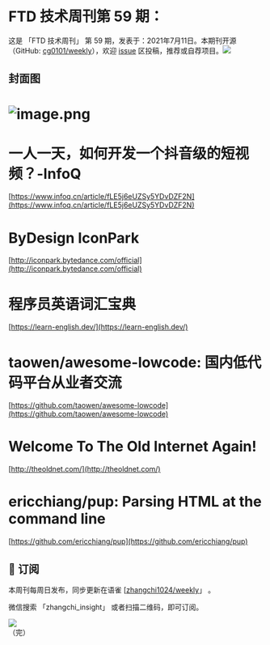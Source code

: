 # FTD 技术周刊第 59 期：
这是 「FTD 技术周刊」 第 59 期，发表于：2021年7月11日。本期刊开源（GitHub: [cg0101/weekly](https://github.com/cg0101/weekly)），欢迎 [issue](https://github.com/cg0101/weekly/issues) 区投稿，推荐或自荐项目。![](https://visitor-badge.glitch.me/badge?page_id=cg0101.weekly) <a href="https://www.linkedin.com/in/%E9%A9%B0-%E5%BC%A0-60669710a/">
        </a>
## 封面图


# ![image.png](https://cdn.nlark.com/yuque/0/2020/png/132503/1605580621750-b14a5fd8-a47d-439b-8fcc-f3a11a6d8db2.png#height=719&id=TwF8k&margin=%5Bobject%20Object%5D&name=image.png&originHeight=719&originWidth=1080&originalType=binary&size=1645088&status=done&style=none&width=1080)
# 一人一天，如何开发一个抖音级的短视频？-InfoQ
[https://www.infoq.cn/article/fLE5j6eUZSy5YDvDZF2N](https://www.infoq.cn/article/fLE5j6eUZSy5YDvDZF2N)
# ByDesign IconPark
[http://iconpark.bytedance.com/official](http://iconpark.bytedance.com/official)
# 程序员英语词汇宝典
[https://learn-english.dev/](https://learn-english.dev/)
# taowen/awesome-lowcode: 国内低代码平台从业者交流
[https://github.com/taowen/awesome-lowcode](https://github.com/taowen/awesome-lowcode)
# Welcome To The Old Internet Again!
[http://theoldnet.com/](http://theoldnet.com/)
# ericchiang/pup: Parsing HTML at the command line
[https://github.com/ericchiang/pup](https://github.com/ericchiang/pup)



## 📅 订阅
本周刊每周日发布，同步更新在语雀 [[zhangchi1024/weekly](https://www.yuque.com/zhangchi1024/weekly)」 。


微信搜索 「zhangchi_insight」 或者扫描二维码，即可订阅。
<div align="left"> <img src="https://cdn.nlark.com/yuque/0/2021/jpeg/132503/1640750963398-e8538e9e-6b96-46f7-abff-c93b56bdd377.jpeg?x-oss-process=image%2Fwatermark%2Ctype_d3F5LW1pY3JvaGVp%2Csize_36%2Ctext_5byg6amw%2Ccolor_FFFFFF%2Cshadow_50%2Ct_80%2Cg_se%2Cx_10%2Cy_10%2Fresize%2Cw_426%2Climit_0" ></div>    
    （完）